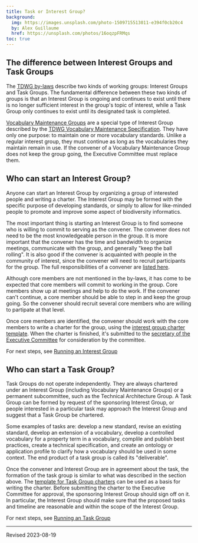 ```yaml
---
title: Task or Interest Group?
background:
  img: https://images.unsplash.com/photo-1509715513011-e394f0cb20c4
  by: Alex Guillaume
  href: https://unsplash.com/photos/16oqzpFRMqs
toc: true
---
```


## The difference between Interest Groups and Task Groups

The [TDWG by-laws](https://www.tdwg.org/about/process/) describe two kinds of working groups: Interest Groups and Task Groups. The fundamental difference between these two kinds of groups is that an Interest Group is ongoing and continues to exist until there is no longer sufficient interest in the group's topic of interest, while a Task Group only continues to exist until its designated task is completed.

[Vocabulary Maintenance Groups](http://rs.tdwg.org/vms/doc/specification/#21-vocabulary-maintenance-interest-groups) are a special type of Interest Group described by the [TDWG Vocabulary Maintenance Specification](http://rs.tdwg.org/vms/doc/specification/). They have only one purpose: to maintain one or more vocabulary standards. Unlike a regular interest group, they must continue as long as the vocabularies they maintain remain in use. If the convener of a Vocabulary Maintenance Group does not keep the group going, the Executive Committee must replace them.

## Who can start an Interest Group?

Anyone can start an Interest Group by organizing a group of interested people and writing a charter. The Interest Group may be formed with the specific purpose of developing standards, or simply to allow for like-minded people to promote and improve some aspect of biodiversity informatics.

The most important thing is starting an Interest Group is to find someone who is willing to commit to serving as the convener. The convener does not need to be the most knowledgeable person in the group. It is more important that the convener has the time and bandwidth to organize meetings, communicate with the group, and generally "keep the ball rolling". It is also good if the convener is acquainted with people in the community of interest, since the convener will need to recruit participants for the group. The full responsibilities of a convener are [listed here](https://www.tdwg.org/community/management/).

Although core members are not mentioned in the by-laws, it has come to be expected that core members will commit to working in the group. Core members show up at meetings and help to do the work. If the convener can't continue, a core member should be able to step in and keep the group going. So the convener should recruit several core members who are willing to partipate at that level.

Once core members are identified, the convener should work with the core members to write a charter for the group, using the [interest group charter template](https://static.tdwg.org/documents/templates/TDWG_Interest_Group_Charter_Template_03.doc). When the charter is finished, it's submitted to the [secretary of the Executive Committee](mailto:secretary@tdwg.org) for consideration by the committee.

For next steps, see [Running an Interest Group](../interest/)

## Who can start a Task Group?

Task Groups do not operate independently. They are always chartered under an Interest Group (including Vocabulary Maintenance Groups) or a permanent subcommittee, such as the Technical Architecture Group. A Task Group can be formed by request of the sponsoring Interest Group, or people interested in a particular task may approach the Interest Group and suggest that a Task Group be chartered. 

Some examples of tasks are: develop a new standard, revise an existing standard, develop an extension of a vocabulary, develop a controlled vocabulary for a property term in a vocabulary, complile and publish best practices, create a technical specification, and create an ontology or application profile to clarify how a vocabulary should be used in some context. The end product of a task group is called its "deliverable". 

Once the convener and Interest Group are in agreement about the task, the formation of the task group is similar to what was described in the section above. The [template for Task Group charters](https://static.tdwg.org/documents/templates/TDWG_Task_Group_Charter_Template_03.doc) can be used as a basis for writing the charter. Before submitting the charter to the Executive Committee for approval, the sponsoring Interest Group should sign off on it. In particular, the Interest Group should make sure that the proposed tasks and timeline are reasonable and within the scope of the Interest Group. 

For next steps, see [Running an Task Group](../task/)

----
Revised 2023-08-19
